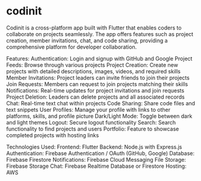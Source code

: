 # codinit
Codinit is a cross-platform app built with Flutter that enables coders to collaborate on projects seamlessly. 
The app offers features such as project creation, member invitations, chat, and code sharing, providing a comprehensive platform for developer collaboration.

Features:
  Authentication: Login and signup with GitHub and Google
  Project Feeds: Browse through various projects
  Project Creation: Create new projects with detailed descriptions, images, videos, and required skills
  Member Invitations: Project leaders can invite friends to join their projects
  Join Requests: Members can request to join projects matching their skills
  Notifications: Real-time updates for project invitations and join requests
  Project Deletion: Leaders can delete projects and all associated records
  Chat: Real-time text chat within projects
  Code Sharing: Share code files and text snippets
  User Profiles: Manage your profile with links to other platforms, skills, and profile picture
  Dark/Light Mode: Toggle between dark and light themes
  Logout: Secure logout functionality
  Search: Search functionality to find projects and users
  Portfolio: Feature to showcase completed projects with hosting links
  
Technologies Used:
  Frontend: Flutter
  Backend: Node.js with Express.js
  Authentication: Firebase Authentication / OAuth (GitHub, Google)
  Database: Firebase Firestore
  Notifications: Firebase Cloud Messaging
  File Storage: Firebase Storage
  Chat: Firebase Realtime Database or Firestore
  Hosting: AWS
